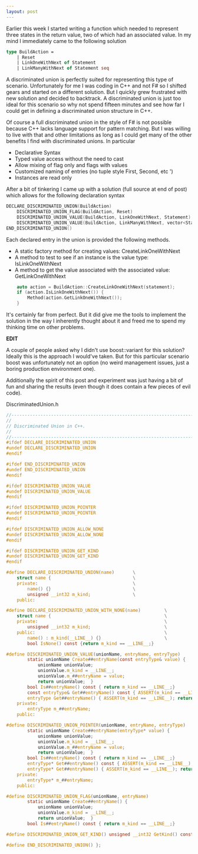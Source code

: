 ```yaml
---
layout: post
---
```

Earlier this week I started writing a function which needed to represent three
states in the return value, two of which had an associated value.  In my mind
I immediately came to the following solution

``` fsharp
type BuildAction =
    | Reset
    | LinkOneWithNext of Statement
    | LinkManyWithNext of Statement seq
```

A discriminated union is perfectly suited for representing this type of scenario.  Unfortunately for me I was coding in C++ and not F# so I shifted gears and started on a different solution.  But I quickly grew frustrated with new solution and decided to backtrack.  A discriminated union is just too ideal for this scenario so why not spend fifteen minutes and see how far I could get in defining a discriminated union structure in C++.

Of course a full discriminated union in the style of F# is not possible because C++ lacks language support for pattern matching.  But I was willing to live with that and other limitations as long as I could get many of the other benefits I find with discriminated unions.  In particular

  * Declarative Syntax 
  * Typed value access without the need to cast 
  * Allow mixing of flag only and flags with values 
  * Customized naming of entries (no tuple style First, Second, etc ')
  * Instances are read only 

After a bit of tinkering I came up with a solution (full source at end of post) which allows for the following declaration syntax

``` c
DECLARE_DISCRIMINATED_UNION(BuildAction)
    DISCRIMINATED_UNION_FLAG(BuildAction, Reset)
    DISCRIMINATED_UNION_VALUE(BuildAction, LinkOneWithNext, Statement)
    DISCRIMINATED_UNION_VALUE(BuildAction, LinkManyWithNext, vector<Statement>)
END_DISCRIMINATED_UNION()
```

Each declared entry in the union is provided the following methods.

  * A static factory method for creating values: CreateLinkOneWithNext
  * A method to test to see if an instance is the value type: IsLinkOneWithNext
  * A method to get the value associated with the associated value: GetLinkOneWithNext
    
``` c
    auto action = BuildAction::CreateLinkOneWithNext(statement);
    if (action.IsLinkOneWithNext()) {
        Method(action.GetLinkOneWithNext());
    }
```

It's certainly far from perfect.  But it did give me the tools to implement the solution in the way I inherently thought about it and freed me to spend my thinking time on other problems.

**EDIT**

A couple of people asked why I didn't use boost::variant for this solution?  Ideally this is the approach I would've taken.  But for this particular scenario boost was unfortunately not an option (no weird management issues, just a boring production environment one).  

Additionally the spirit of this post and experiment was just having a bit of fun and sharing the results (even though it does contain a few pieces of evil code).

DiscriminatedUnion.h

``` c
//----------------------------------------------------------------------------
//
// Discriminated Union in C++.
//
//----------------------------------------------------------------------------
#ifdef DECLARE_DISCRIMINATED_UNION
#undef DECLARE_DISCRIMINATED_UNION
#endif

#ifdef END_DISCRIMINATED_UNION
#undef END_DISCRIMINATED_UNION
#endif

#ifdef DISCRIMINATED_UNION_VALUE
#undef DISCRIMINATED_UNION_VALUE
#endif

#ifdef DISCRIMINATED_UNION_POINTER
#undef DISCRIMINATED_UNION_POINTER
#endif

#ifdef DISCRIMINATED_UNION_ALLOW_NONE
#undef DISCRIMINATED_UNION_ALLOW_NONE
#endif

#ifdef DISCRIMINATED_UNION_GET_KIND
#undef DISCRIMINATED_UNION_GET_KIND
#endif

#define DECLARE_DISCRIMINATED_UNION(name)       \
    struct name {                               \
    private:                                    \
        name() {}                               \
        unsigned __int32 m_kind;                \
    public:

#define DECLARE_DISCRIMINATED_UNION_WITH_NONE(name)         \
    struct name {                                           \
    private:                                                \
        unsigned __int32 m_kind;                            \
    public:                                                 \
        name() : m_kind(__LINE__) {}                        \
        bool IsNone() const {return m_kind == __LINE__;}

#define DISCRIMINATED_UNION_VALUE(unionName, entryName, entryType)                                          \
        static unionName Create##entryName(const entryType& value) {                                        \
            unionName unionValue;                                                                           \
            unionValue.m_kind = __LINE__;                                                                   \
            unionValue.m_##entryName = value;                                                               \
            return unionValue;  }                                                                           \
        bool Is##entryName() const { return m_kind == __LINE__;}                                            \
        const entryType& Get##entryName() const { ASSERT(m_kind == __LINE__); return m_##entryName; }       \
        entryType Get##entryName() { ASSERT(m_kind == __LINE__); return m_##entryName; }                    \
    private:                                                                                                \
        entryType m_##entryName;                                                                            \
    public:

#define DISCRIMINATED_UNION_POINTER(unionName, entryName, entryType)                                        \
        static unionName Create##entryName(entryType* value) {                                              \
            unionName unionValue;                                                                           \
            unionValue.m_kind = __LINE__;                                                                   \
            unionValue.m_##entryName = value;                                                               \
            return unionValue;  }                                                                           \
        bool Is##entryName() const { return m_kind == __LINE__;}                                            \
        entryType* Get##entryName() const { ASSERT(m_kind == __LINE__); return m_##entryName; }             \
        entryType* Get##entryName() { ASSERT(m_kind == __LINE__); return m_##entryName; }                   \
    private:                                                                                                \
        entryType* m_##entryName;                                                                           \
    public:

#define DISCRIMINATED_UNION_FLAG(unionName, entryName)                                                      \
        static unionName Create##entryName() {                                                              \
            unionName unionValue;                                                                           \
            unionValue.m_kind = __LINE__;                                                                   \
            return unionValue;  }                                                                           \
        bool Is##entryName() const { return m_kind == __LINE__;}                                            

#define DISCRIMINATED_UNION_GET_KIND() unsigned __int32 GetKind() const { return m_kind; }

#define END_DISCRIMINATED_UNION() };
```
